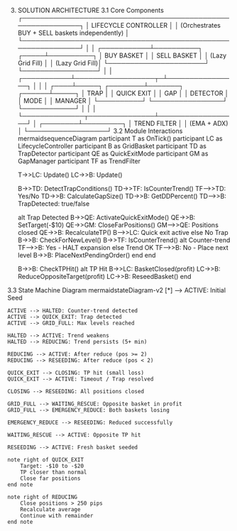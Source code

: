 3. SOLUTION ARCHITECTURE
3.1 Core Components
┌─────────────────────────────────────────────────────────────┐
│                  LIFECYCLE CONTROLLER                        │
│  (Orchestrates BUY + SELL baskets independently)            │
└─────────────────────────────────────────────────────────────┘
                    │                    │
        ┌───────────┴──────────┐  ┌─────┴──────────┐
        │   BUY BASKET         │  │  SELL BASKET    │
        │  (Lazy Grid Fill)    │  │ (Lazy Grid Fill)│
        └──────────────────────┘  └─────────────────┘
                    │                    │
        ┌───────────┴──────────────────┬─┴────────────────┐
        │                              │                  │
   ┌────┴─────┐              ┌────────┴───────┐  ┌──────┴─────┐
   │  TRAP    │              │  QUICK EXIT    │  │    GAP     │
   │ DETECTOR │              │     MODE       │  │  MANAGER   │
   └──────────┘              └────────────────┘  └────────────┘
        │                              │                  │
        └──────────────┬───────────────┴──────────────────┘
                       │
              ┌────────┴─────────┐
              │  TREND FILTER    │
              │  (EMA + ADX)     │
              └──────────────────┘
3.2 Module Interactions
mermaidsequenceDiagram
    participant T as OnTick()
    participant LC as LifecycleController
    participant B as GridBasket
    participant TD as TrapDetector
    participant QE as QuickExitMode
    participant GM as GapManager
    participant TF as TrendFilter

    T->>LC: Update()
    LC->>B: Update()
    
    B->>TD: DetectTrapConditions()
    TD->>TF: IsCounterTrend()
    TF-->>TD: Yes/No
    TD->>B: CalculateGapSize()
    TD->>B: GetDDPercent()
    TD-->>B: TrapDetected: true/false
    
    alt Trap Detected
        B->>QE: ActivateQuickExitMode()
        QE->>B: SetTarget(-$10)
        QE->>GM: CloseFarPositions()
        GM-->>QE: Positions closed
        QE->>B: RecalculateTP()
        B-->>LC: Quick exit active
    else No Trap
        B->>B: CheckForNewLevel()
        B->>TF: IsCounterTrend()
        alt Counter-trend
            TF-->>B: Yes - HALT expansion
        else Trend OK
            TF-->>B: No - Place next level
            B->>B: PlaceNextPendingOrder()
        end
    end
    
    B->>B: CheckTPHit()
    alt TP Hit
        B->>LC: BasketClosed(profit)
        LC->>B: ReduceOppositeTarget(profit)
        LC->>B: ReseedBasket()
    end

3.3 State Machine Diagram
mermaidstateDiagram-v2
    [*] --> ACTIVE: Initial Seed
    
    ACTIVE --> HALTED: Counter-trend detected
    ACTIVE --> QUICK_EXIT: Trap detected
    ACTIVE --> GRID_FULL: Max levels reached
    
    HALTED --> ACTIVE: Trend weakens
    HALTED --> REDUCING: Trend persists (5+ min)
    
    REDUCING --> ACTIVE: After reduce (pos >= 2)
    REDUCING --> RESEEDING: After reduce (pos < 2)
    
    QUICK_EXIT --> CLOSING: TP hit (small loss)
    QUICK_EXIT --> ACTIVE: Timeout / Trap resolved
    
    CLOSING --> RESEEDING: All positions closed
    
    GRID_FULL --> WAITING_RESCUE: Opposite basket in profit
    GRID_FULL --> EMERGENCY_REDUCE: Both baskets losing
    
    EMERGENCY_REDUCE --> RESEEDING: Reduced successfully
    
    WAITING_RESCUE --> ACTIVE: Opposite TP hit
    
    RESEEDING --> ACTIVE: Fresh basket seeded
    
    note right of QUICK_EXIT
        Target: -$10 to -$20
        TP closer than normal
        Close far positions
    end note
    
    note right of REDUCING
        Close positions > 250 pips
        Recalculate average
        Continue with remainder
    end note